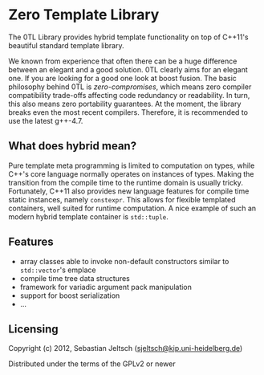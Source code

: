 Zero Template Library
=====================

The 0TL Library provides hybrid template functionality on top of C++11's
beautiful standard template library.

We known from experience that often there can be a huge difference between an
elegant and a good solution. 0TL clearly aims for an elegant one. If you are
looking for a good one look at boost fusion. The basic philosophy behind 0TL is
_zero-compromises_, which means zero compiler compatibility trade-offs
affecting code redundancy or readability. In turn, this also means zero
portability guarantees. At the moment, the library breaks even the most recent
compilers. Therefore, it is recommended to use the latest g++-4.7.

What does hybrid mean?
----------------------
Pure template meta programming is limited to computation on types, while C++'s
core language normally operates on instances of types. Making the transition
from the compile time to the runtime domain is usually tricky. Fortunately,
C++11 also provides new language features for compile time static instances,
namely `constexpr`. This allows for flexible templated containers, well suited
for runtime computation. A nice example of such an modern hybrid template
container is `std::tuple`.

Features
--------
* array classes able to invoke non-default constructors similar to
  `std::vector`'s emplace
* compile time tree data structures
* framework for variadic argument pack manipulation
* support for boost serialization
* ...

Licensing
---------
Copyright (c) 2012, Sebastian Jeltsch (sjeltsch@kip.uni-heidelberg.de)

Distributed under the terms of the GPLv2 or newer
